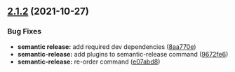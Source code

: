 ## [2.1.2](https://github.com/voyanttools/voyantjs/compare/v2.1.1...v2.1.2) (2021-10-27)


### Bug Fixes

* **semantic release:** add required dev dependencies ([8aa770e](https://github.com/voyanttools/voyantjs/commit/8aa770e3a872cb6a85516194d339fe0184b785f6))
* **semantic-release:** add plugins to semantic-release command ([9672fe6](https://github.com/voyanttools/voyantjs/commit/9672fe63800f5d9a14deecc3551cdbaf624b0a3c))
* **semantic-release:** re-order command ([e07abd8](https://github.com/voyanttools/voyantjs/commit/e07abd8ddc9a308908093999f6e67ccd36e6f67e))
